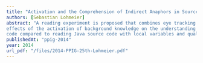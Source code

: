 ```yaml
---
title: "Activation and the Comprehension of Indirect Anaphors in Source Code"
authors: [Sebastian Lohmeier]
abstract: "A reading experiment is proposed that combines eye tracking and a questionnaire to investigate the
effects of the activation of background knowledge on the understanding of indirect anaphors in source
code compared to reading Java source code with local variables and qualified expressions."
publishedAt: "ppig-2014"
year: 2014
url_pdf: "/files/2014-PPIG-25th-Lohmeier.pdf"
---
```

